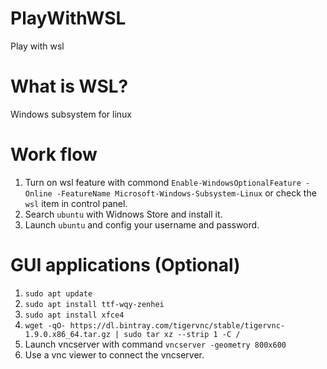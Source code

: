 # PlayWithWSL
Play with wsl 

# What is WSL?  
Windows subsystem for linux 

# Work flow   

1. Turn on wsl feature with commond `Enable-WindowsOptionalFeature -Online -FeatureName Microsoft-Windows-Subsystem-Linux` or check the `wsl` item in control panel.  
2. Search `ubuntu` with Widnows Store and install it.
3. Launch `ubuntu` and config your username and password. 

# GUI applications (Optional)  

1. `sudo apt update`  
2. `sudo apt install ttf-wqy-zenhei`
3. `sudo apt install xfce4`
4. `wget -qO- https://dl.bintray.com/tigervnc/stable/tigervnc-1.9.0.x86_64.tar.gz | sudo tar xz --strip 1 -C /`
5. Launch vncserver with command `vncserver -geometry 800x600`
6. Use a vnc viewer to connect the vncserver.

